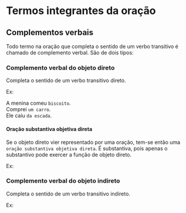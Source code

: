 # Termos integrantes da oração

## Complementos verbais

Todo termo na oração que completa o sentido de um verbo transitivo é chamado de
complemento verbal. São de dois tipos:

### Complemento verbal do objeto direto

Completa o sentido de um verbo transitivo direto.

Ex:

A menina comeu `biscoito`.\
Comprei `um carro`.\
Ele caiu `da escada`.

#### Oração substantiva objetiva direta

Se o objeto direto vier representado por uma oração, tem-se então uma `oração
substantiva objetiva direta`. É substantiva, pois apenas o substantivo pode
exercer a função de objeto direto.

Ex:

### Complemento verbal do objeto indireto

Completa o sentido de um verbo transitivo indireto.

Ex:
